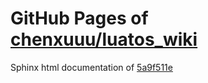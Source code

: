GitHub Pages of [chenxuuu/luatos_wiki](https://github.com/chenxuuu/luatos_wiki.git)
===
Sphinx html documentation of [5a9f511e](https://github.com/chenxuuu/luatos_wiki/tree/5a9f511e60c2b73ecf2fedd9fd517031b1804e54)
